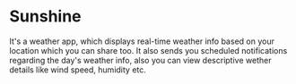 # Sunshine
It's a weather app, which displays real-time weather info based on your location which you can share too. It also sends you scheduled notifications regarding the day's weather info, also you can view descriptive wether details like wind speed, humidity etc.
